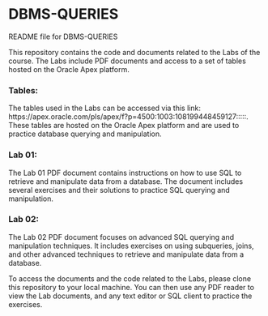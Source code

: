 # DBMS-QUERIES

README file for DBMS-QUERIES

This repository contains the code and documents related to the Labs of the <Course Name> course. The Labs include PDF documents and access to a set of tables hosted on the Oracle Apex platform.

<h3>Tables:</h3>
The tables used in the Labs can be accessed via this link: https://apex.oracle.com/pls/apex/f?p=4500:1003:108199448459127:::::. These tables are hosted on the Oracle Apex platform and are used to practice database querying and manipulation.

<h3>Lab 01:</h3>
The Lab 01 PDF document contains instructions on how to use SQL to retrieve and manipulate data from a database. The document includes several exercises and their solutions to practice SQL querying and manipulation.

<h3>Lab 02:</h3>
The Lab 02 PDF document focuses on advanced SQL querying and manipulation techniques. It includes exercises on using subqueries, joins, and other advanced techniques to retrieve and manipulate data from a database.

To access the documents and the code related to the Labs, please clone this repository to your local machine. You can then use any PDF reader to view the Lab documents, and any text editor or SQL client to practice the exercises.
